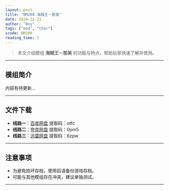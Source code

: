 ```yaml
---
layout: post
title: "BM208 海贼王－那美"
date: 2024-11-21
author: "Bny"
tags: ["mod", "char"]
scode: BM208
reading_time: 5
---
```


> 本文介绍模组 **海贼王－那美** 的功能与特点，帮助玩家快速了解并使用。

---

## 模组简介

内容有待更新...

---


## 文件下载
- **线路一**：[百度网盘](https://pan.baidu.com/s/1yoiUKrQpjNu8jL2bnLDzfg?pwd=otfc)  提取码：otfc  
- **线路二**：[夸克网盘](https://pan.quark.cn/s/bd3247b33e62?pwd=0pm5)  提取码：0pm5  
- **线路三**：[迅雷网盘](https://pan.xunlei.com/s/VOCCbjI5S4iu4xk2rPgfRqPxA1?pwd=6zpw)  提取码：6zpw  

---

## 注意事项
- 为避免损坏存档，使用前请备份游戏存档。
- 可能与其他模组存在冲突，建议单独测试。

---

